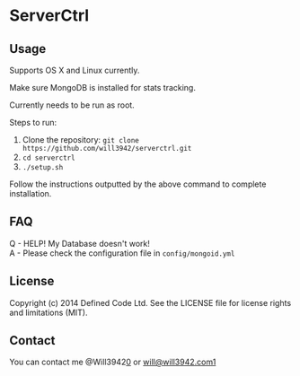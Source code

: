 # ServerCtrl  

## Usage

Supports OS X and Linux currently.  

Make sure MongoDB is installed for stats tracking.  

Currently needs to be run as root.  

Steps to run:  

1.  Clone the repository: `git clone https://github.com/will3942/serverctrl.git`
2.  `cd serverctrl`
3.  `./setup.sh`

Follow the instructions outputted by the above command to complete installation.

## FAQ

Q - HELP! My Database doesn't work!  
A - Please check the configuration file in `config/mongoid.yml`  

## License

Copyright (c) 2014 Defined Code Ltd. See the LICENSE file for license rights and limitations (MIT).

## Contact

You can contact me @Will3942[0] or will@will3942.com[1]

[0]: http://twitter.com/will3942
[1]: mailto:will@will3942.com